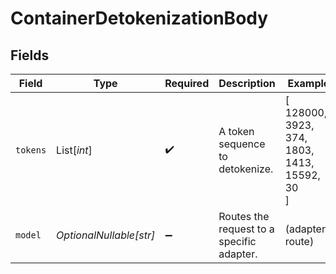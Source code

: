# ContainerDetokenizationBody


## Fields

| Field                                        | Type                                         | Required                                     | Description                                  | Example                                      |
| -------------------------------------------- | -------------------------------------------- | -------------------------------------------- | -------------------------------------------- | -------------------------------------------- |
| `tokens`                                     | List[*int*]                                  | :heavy_check_mark:                           | A token sequence to detokenize.              | [<br/>128000,<br/>3923,<br/>374,<br/>1803,<br/>1413,<br/>15592,<br/>30<br/>] |
| `model`                                      | *OptionalNullable[str]*                      | :heavy_minus_sign:                           | Routes the request to a specific adapter.    | (adapter-route)                              |